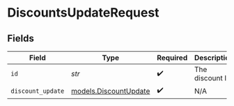 # DiscountsUpdateRequest


## Fields

| Field                                                | Type                                                 | Required                                             | Description                                          |
| ---------------------------------------------------- | ---------------------------------------------------- | ---------------------------------------------------- | ---------------------------------------------------- |
| `id`                                                 | *str*                                                | :heavy_check_mark:                                   | The discount ID.                                     |
| `discount_update`                                    | [models.DiscountUpdate](../models/discountupdate.md) | :heavy_check_mark:                                   | N/A                                                  |